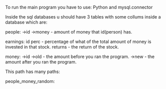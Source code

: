 To run the main program you have to use:
Python and mysql.connector

Inside the sql databases u should have 3 tables with some collums inside a database which are:

people:
  ->id
  ->money - amount of money that id(person) has.

earnings:
  id
  perc - percentage of what of the total amount of money is invested in that stock.
  returns - the return of the stock.

money:
  ->id
  ->old - the amount before you ran the program.
  ->new - the amount after you ran the program.

This path has many paths:

people_money_random:
